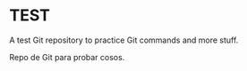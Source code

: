 TEST
====

A test Git repository to practice Git commands and more stuff.

Repo de Git para probar cosos.
